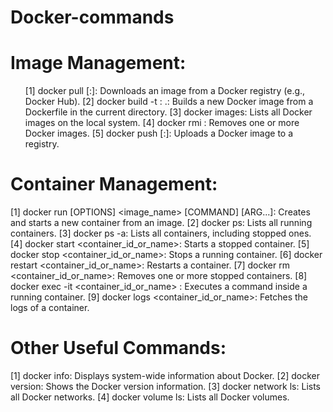 # Docker-commands

# Image Management:
<ul>
  [1] docker pull <image_name>[:<tag>]: Downloads an image from a Docker registry (e.g., Docker Hub).
  [2] docker build -t <image_name>:<tag> .: Builds a new Docker image from a Dockerfile in the current directory.
  [3] docker images: Lists all Docker images on the local system.
  [4] docker rmi <image_id_or_name>: Removes one or more Docker images.
  [5] docker push <image_name>[:<tag>]: Uploads a Docker image to a registry.
</ul>
    
# Container Management:

  [1] docker run [OPTIONS] <image_name> [COMMAND] [ARG...]:  Creates and starts a new container from an image.
  [2] docker ps: Lists all running containers.
  [3] docker ps -a: Lists all containers, including stopped ones.
  [4] docker start <container_id_or_name>: Starts a stopped container.
  [5] docker stop <container_id_or_name>: Stops a running container.
  [6] docker restart <container_id_or_name>: Restarts a container.
  [7] docker rm <container_id_or_name>: Removes one or more stopped containers.
  [8] docker exec -it <container_id_or_name> <command>: Executes a command inside a running container.
  [9] docker logs <container_id_or_name>: Fetches the logs of a container.

# Other Useful Commands:

  [1] docker info: Displays system-wide information about Docker.
  [2] docker version: Shows the Docker version information.
  [3] docker network ls: Lists all Docker networks.
  [4] docker volume ls: Lists all Docker volumes.
